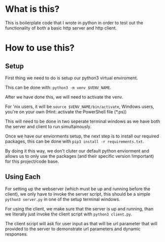 # What is this?
This is boilerplate code that I wrote in python in order to test out the functionality of both a basic http server and http client.

# How to use this?
## Setup
First thing we need to do is setup our python3 virtual enviroment.

This can be done with: `python3 -m venv $VENV_NAME`.

After we have done this, we will need to activate the venv.

For 'nix users, it will be `source $VENV_NAME/bin/activate`, Windows users, you're on your own (Hint: activate the PowerShell file (*.ps))

This will need to be done in two seperate terminal windows as we have both the server and client to run simultainously.

Once we have our enviorments setup, the next step is to install our required packages, this can be done with `pip3 install -r requirements.txt`.

By doing it this way, we don't cluter our default python enviorment and allows us to only use the packages (and their specific version !important) for this project/code base.

## Using Each
For setting up the webserver (which must be up and running before the client), we only have to invoke the server script, this should be a simple `python3 server.py` in one of the setup terminal windows.

For using the client, we make sure that the server is up and running, than we literally just invoke the client script with `python3 client.py`. 

The client script will ask for user input as that will be url parameter that will provided to the server to demonstrate url parameters and dynamic responses.